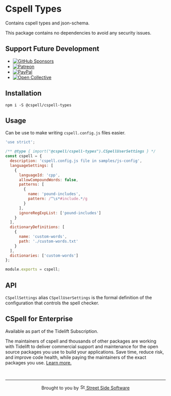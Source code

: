 # Cspell Types

Contains cspell types and json-schema.

This package contains no dependencies to avoid any security issues.

## Support Future Development

<!--- @@inject: ../../static/sponsor.md --->

- [![GitHub Sponsors](https://img.shields.io/badge/-black?style=social&logo=githubsponsors&label=GitHub%20Sponsor%3A%20Street%20Side%20Software)](https://github.com/sponsors/streetsidesoftware)
- [![Patreon](https://img.shields.io/badge/-black?style=social&logo=patreon&label=Patreon%3A%20Street%20Side%20Software)](https://patreon.com/streetsidesoftware)
- [![PayPal](https://img.shields.io/badge/-black?style=social&logo=paypal&label=PayPal%20Donate%3A%20Street%20Side%20Software)](https://www.paypal.com/donate/?hosted_button_id=26LNBP2Q6MKCY)
- [![Open Collective](https://img.shields.io/badge/-black?style=social&logo=opencollective&label=Open%20Collective%3A%20CSpell)](https://opencollective.com/cspell)

<!--- @@inject-end: ../../static/sponsor.md --->

## Installation

```
npm i -S @cspell/cspell-types
```

## Usage

Can be use to make writing `cspell.config.js` files easier.

```js
'use strict';

/** @type { import("@cspell/cspell-types").CSpellUserSettings } */
const cspell = {
  description: 'cspell.config.js file in samples/js-config',
  languageSettings: [
    {
      languageId: 'cpp',
      allowCompoundWords: false,
      patterns: [
        {
          name: 'pound-includes',
          pattern: /^\s*#include.*/g
        }
      ],
      ignoreRegExpList: ['pound-includes']
    }
  ],
  dictionaryDefinitions: [
    {
      name: 'custom-words',
      path: './custom-words.txt'
    }
  ],
  dictionaries: ['custom-words']
};

module.exports = cspell;
```

## API

`CSpellSettings` alias `CSpellUserSettings` is the formal definition of the configuration that controls the spell checker.

## CSpell for Enterprise

<!--- @@inject: ../../static/tidelift.md --->

Available as part of the Tidelift Subscription.

The maintainers of cspell and thousands of other packages are working with Tidelift to deliver commercial support and maintenance for the open source packages you use to build your applications. Save time, reduce risk, and improve code health, while paying the maintainers of the exact packages you use. [Learn more.](https://tidelift.com/subscription/pkg/npm-cspell?utm_source=npm-cspell&utm_medium=referral&utm_campaign=enterprise&utm_term=repo)

<!--- @@inject-end: ../../static/tidelift.md --->

<!--- @@inject: ../../static/footer.md --->

<br/>

---

<p align="center">
Brought to you by
<a href="https://streetsidesoftware.com" title="Street Side Software">
  <img width="16" alt="Street Side Software Logo" src="https://i.imgur.com/CyduuVY.png" /> Street Side Software
</a>
</p>

<!--- @@inject-end: ../../static/footer.md --->
